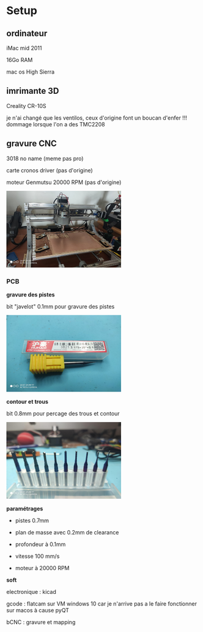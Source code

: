 # Setup

## ordinateur

iMac mid 2011

16Go RAM 

mac os High Sierra



## imrimante 3D

Creality CR-10S

je n'ai changé que les ventilos, ceux d'origine font un boucan d'enfer !!! dommage lorsque l'on a des TMC2208 


## gravure CNC

3018 no name (meme pas pro)

carte cronos driver (pas d'origine)

moteur Genmutsu 20000 RPM (pas d'origine)

<img src="/images/IMG_20210129_123342.jpg" alt="CNC 3018" title="CNC 3018" width="300" height="200" />


### PCB

**gravure des pistes**

bit "javelot" 0.1mm pour gravure des pistes

<img src="/images/IMG_20210129_123117.jpg" alt="bit javelot 0.1mm" title="bit javelot 0.1mm" width="300" height="200" />


**contour et trous**

bit 0.8mm pour percage des trous et contour

<img src="/images/IMG_20210129_123231.jpg" alt="bit bleu 0.1mm" title="bit 0.8mm" width="300" height="200" />


**paramétrages**

- pistes 0.7mm

- plan de masse avec 0.2mm de clearance

- profondeur à 0.1mm

- vitesse 100 mm/s

- moteur à 20000 RPM

**soft**

electronique : kicad 

gcode : flatcam sur VM windows 10 car je n'arrive pas a le faire fonctionner sur macos à cause pyQT

bCNC : gravure et mapping





